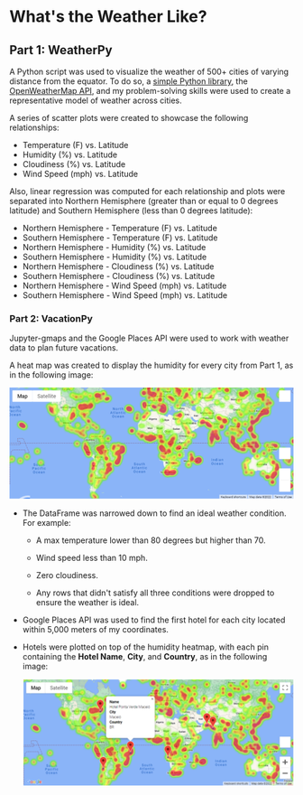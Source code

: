 # What's the Weather Like?


## Part 1: WeatherPy

A Python script was used to visualize the weather of 500+ cities of varying distance from the equator. To do so, a [simple Python library](https://pypi.python.org/pypi/citipy), the [OpenWeatherMap API](https://openweathermap.org/api), and my problem-solving skills were used to create a representative model of weather across cities.

A series of scatter plots were created to showcase the following relationships:

* Temperature (F) vs. Latitude
* Humidity (%) vs. Latitude
* Cloudiness (%) vs. Latitude
* Wind Speed (mph) vs. Latitude

Also, linear regression was computed for each relationship and plots were separated into Northern Hemisphere (greater than or equal to 0 degrees latitude) and Southern Hemisphere (less than 0 degrees latitude):

* Northern Hemisphere - Temperature (F) vs. Latitude
* Southern Hemisphere - Temperature (F) vs. Latitude
* Northern Hemisphere - Humidity (%) vs. Latitude
* Southern Hemisphere - Humidity (%) vs. Latitude
* Northern Hemisphere - Cloudiness (%) vs. Latitude
* Southern Hemisphere - Cloudiness (%) vs. Latitude
* Northern Hemisphere - Wind Speed (mph) vs. Latitude
* Southern Hemisphere - Wind Speed (mph) vs. Latitude

### Part 2: VacationPy

Jupyter-gmaps and the Google Places API were used to work with weather data to plan future vacations.

A heat map was created to display the humidity for every city from Part 1, as in the following image:

  ![heatmap](WeatherPy/output_data/heatmap.png) 

* The DataFrame was narrowed down to find an ideal weather condition. For example:

  * A max temperature lower than 80 degrees but higher than 70.

  * Wind speed less than 10 mph.

  * Zero cloudiness.

  * Any rows that didn't satisfy all three conditions were dropped to ensure the weather is ideal.

* Google Places API was used to find the first hotel for each city located within 5,000 meters of my coordinates.

* Hotels were plotted on top of the humidity heatmap, with each pin containing the **Hotel Name**, **City**, and **Country**, as in the following image:

  ![hotel map](WeatherPy/output_data/hotel_map.png)
